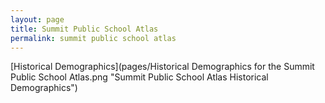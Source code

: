 ```yaml
---
layout: page
title: Summit Public School Atlas
permalink: summit public school atlas
---
```



[Historical Demographics](pages/Historical Demographics for the Summit Public School Atlas.png "Summit Public School Atlas Historical Demographics")
